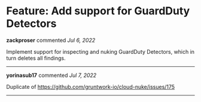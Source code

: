 # Feature: Add support for GuardDuty Detectors

**zackproser** commented *Jul 6, 2022*

Implement support for inspecting and nuking GuardDuty Detectors, which in turn deletes all findings. 
<br />
***


**yorinasub17** commented *Jul 7, 2022*

Duplicate of https://github.com/gruntwork-io/cloud-nuke/issues/175
***

